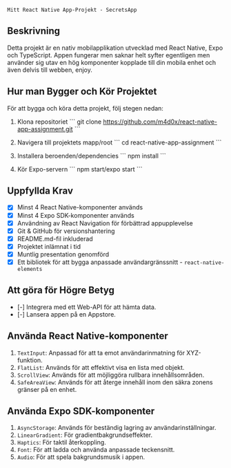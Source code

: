 `Mitt React Native App-Projekt - SecretsApp`

## Beskrivning

Detta projekt är en nativ mobilapplikation utvecklad med React Native, Expo och TypeScript. Appen fungerar men saknar helt syfter egentligen men använder sig utav en hög komponenter kopplade till din mobila enhet och även delvis till webben, enjoy.

## Hur man Bygger och Kör Projektet

För att bygga och köra detta projekt, följ stegen nedan:

1. Klona repositoriet
   \`\`\`
   git clone https://github.com/m4d0x/react-native-app-assignment.git
   \`\`\`

2. Navigera till projektets mapp/root
   \`\`\`
   cd react-native-app-assignment
   \`\`\`

3. Installera beroenden/dependencies
   \`\`\`
   npm install
   \`\`\`

4. Kör Expo-servern
   \`\`\`
   npm start/expo start
   \`\`\`

## Uppfyllda Krav

- [x] Minst 4 React Native-komponenter används
- [x] Minst 4 Expo SDK-komponenter används
- [x] Användning av React Navigation för förbättrad appupplevelse
- [x] Git & GitHub för versionshantering
- [x] README.md-fil inkluderad
- [x] Projektet inlämnat i tid
- [x] Muntlig presentation genomförd
- [x] Ett bibliotek för att bygga anpassade användargränssnitt - `react-native-elements`

## Att göra för Högre Betyg

- [-] Integrera med ett Web-API för att hämta data.
- [-] Lansera appen på en Appstore.

## Använda React Native-komponenter

1. `TextInput`: Anpassad för att ta emot användarinmatning för XYZ-funktion.
2. `FlatList`: Används för att effektivt visa en lista med objekt.
3. `ScrollView`: Används för att möjliggöra rullbara innehållsområden.
4. `SafeAreaView`: Används för att återge innehåll inom den säkra zonens gränser på en enhet.

## Använda Expo SDK-komponenter

1. `AsyncStorage`: Används för beständig lagring av användarinställningar.
2. `LinearGradient`: För gradientbakgrundseffekter.
3. `Haptics`: För taktil återkoppling.
4. `Font`: För att ladda och använda anpassade teckensnitt.
5. `Audio`: För att spela bakgrundsmusik i appen.
